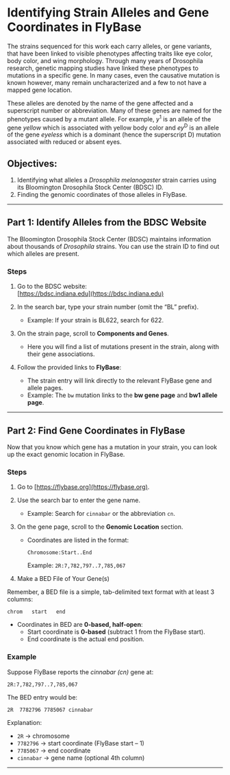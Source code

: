 # Identifying Strain Alleles and Gene Coordinates in FlyBase

The strains sequenced for this work each carry alleles, or gene variants, that have been linked to visible phenotypes affecting traits like eye color, body color, and wing morphology. Through many years of Drosophila research, genetic mapping studies have linked these phenotypes to mutations in a specific gene. In many cases, even the causative mutation is known however, many remain uncharacterized and a few to not have a mapped gene location. 

These alleles are denoted by the name of the gene affected and a superscript number or abbreviation. Many of these genes are named for the phenotypes caused by a mutant allele. For example, *y*<sup>1</sup> is an allele of the gene *yellow* which is associated with yellow body color and *ey*<sup>D</sup> is an allele of the gene *eyeless* which is a dominant (hence the superscript D) mutation associated with reduced or absent eyes.





## Objectives:
1. Identifying what alleles a *Drosophila melanogaster* strain carries using its Bloomington Drosophila Stock Center (BDSC) ID.  
2. Finding the genomic coordinates of those alleles in FlyBase.

---

## Part 1: Identify Alleles from the BDSC Website

The Bloomington Drosophila Stock Center (BDSC) maintains information about thousands of *Drosophila* strains. You can use the strain ID to find out which alleles are present.

### Steps

1. Go to the BDSC website:  
   [https://bdsc.indiana.edu](https://bdsc.indiana.edu)

2. In the search bar, type your strain number (omit the “BL” prefix).  
   - Example: If your strain is BL622, search for 622.

3. On the strain page, scroll to **Components and Genes**.  
   - Here you will find a list of mutations present in the strain, along with their gene associations.

4. Follow the provided links to **FlyBase**:
   - The strain entry will link directly to the relevant FlyBase gene and allele pages.
   - Example: The `bw` mutation links to the **bw gene page** and **bw1 allele page**.

---

## Part 2: Find Gene Coordinates in FlyBase

Now that you know which gene has a mutation in your strain, you can look up the exact genomic location in FlyBase.

### Steps

1. Go to [https://flybase.org](https://flybase.org).

2. Use the search bar to enter the gene name.  
   - Example: Search for `cinnabar` or the abbreviation `cn`.

3. On the gene page, scroll to the **Genomic Location** section.  
   - Coordinates are listed in the format:  
     ```
     Chromosome:Start..End
     ```
     Example: `2R:7,782,797..7,785,067`


4. Make a BED File of Your Gene(s)

Remember, a BED file is a simple, tab-delimited text format with at least 3 columns:

```
chrom   start   end
```

- Coordinates in BED are **0-based, half-open**:
  - Start coordinate is **0-based** (subtract 1 from the FlyBase start).  
  - End coordinate is the actual end position.  

### Example

Suppose FlyBase reports the *cinnabar (cn)* gene at:

```
2R:7,782,797..7,785,067
```

The BED entry would be:

```bash
2R	7782796	7785067	cinnabar
```

Explanation:
- `2R` → chromosome  
- `7782796` → start coordinate (FlyBase start – 1)  
- `7785067` → end coordinate  
- `cinnabar` → gene name (optional 4th column)  

---

